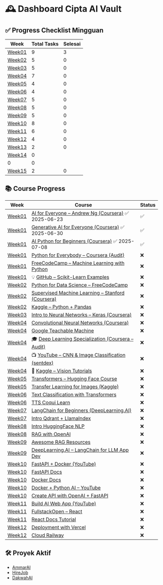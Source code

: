 # 🕰️ Dashboard Cipta AI Vault

## ✅ Progress Checklist Mingguan

| Week | Total Tasks | Selesai |
|------|-------------|---------|
| [Week01](Roadmap/Week01.md) | 9 | 3 |
| [Week02](Roadmap/Week02.md) | 5 | 0 |
| [Week03](Roadmap/Week03.md) | 5 | 0 |
| [Week04](Roadmap/Week04.md) | 7 | 0 |
| [Week05](Roadmap/Week05.md) | 4 | 0 |
| [Week06](Roadmap/Week06.md) | 4 | 0 |
| [Week07](Roadmap/Week07.md) | 5 | 0 |
| [Week08](Roadmap/Week08.md) | 5 | 0 |
| [Week09](Roadmap/Week09.md) | 5 | 0 |
| [Week10](Roadmap/Week10.md) | 8 | 0 |
| [Week11](Roadmap/Week11.md) | 6 | 0 |
| [Week12](Roadmap/Week12.md) | 4 | 0 |
| [Week13](Roadmap/Week13.md) | 2 | 0 |
| [Week14](Roadmap/Week14.md) | 0
0 | 0 |
| [Week15](Roadmap/Week15.md) | 2 | 0 |

## 📚 Course Progress

| Week | Course | Status |
|------|--------|--------|
| [Week01](Roadmap/Week01.md) | [AI for Everyone – Andrew Ng (Coursera)](https://www.coursera.org/learn/ai-for-everyone) ✅ 2025-06-23 | ✅ |
| [Week01](Roadmap/Week01.md) | [Generative AI for Everyone (Coursera)](https://www.coursera.org/learn/generative-ai-for-everyone) ✅ 2025-06-30 | ✅ |
| [Week01](Roadmap/Week01.md) | [AI Python for Beginners (Coursera)](https://www.coursera.org/learn/ai-python-for-beginners) ✅ 2025-07-08 | ✅ |
| [Week01](Roadmap/Week01.md) | [Python for Everybody – Coursera (Audit)](https://www.coursera.org/specializations/python) | ❌ |
| [Week01](Roadmap/Week01.md) | [FreeCodeCamp – Machine Learning with Python](https://www.freecodecamp.org/learn/machine-learning-with-python/) | ❌ |
| [Week01](Roadmap/Week01.md) | 💡 [GitHub – Scikit-Learn Examples](https://github.com/ageron/handson-ml) | ❌ |
| [Week02](Roadmap/Week02.md) | [Python for Data Science – FreeCodeCamp](https://www.freecodecamp.org/learn/scientific-computing-with-python/) | ❌ |
| [Week02](Roadmap/Week02.md) | [Supervised Machine Learning – Stanford (Coursera)](https://www.coursera.org/learn/machine-learning) | ❌ |
| [Week02](Roadmap/Week02.md) | [Kaggle – Python + Pandas](https://www.kaggle.com/learn/pandas) | ❌ |
| [Week03](Roadmap/Week03.md) | [Intro to Neural Networks – Keras (Coursera)](https://www.coursera.org/learn/neural-networks-deep-learning) | ❌ |
| [Week04](Roadmap/Week04.md) | [Convolutional Neural Networks (Coursera)](https://www.coursera.org/learn/convolutional-neural-networks) | ❌ |
| [Week04](Roadmap/Week04.md) | [Google Teachable Machine](https://teachablemachine.withgoogle.com/) | ❌ |
| [Week04](Roadmap/Week04.md) | 🎓 [Deep Learning Specialization (Coursera – Audit)](https://www.coursera.org/specializations/deep-learning) | ❌ |
| [Week04](Roadmap/Week04.md) | 📺 [YouTube – CNN & Image Classification (sentdex)](https://www.youtube.com/playlist?list=PLQVvvaa0QuDfKTOs3Keq_kaG2P55YRn5v) | ❌ |
| [Week04](Roadmap/Week04.md) | 🧪 [Kaggle – Vision Tutorials](https://www.kaggle.com/learn/computer-vision) | ❌ |
| [Week05](Roadmap/Week05.md) | [Transformers – Hugging Face Course](https://huggingface.co/course/chapter1) | ❌ |
| [Week05](Roadmap/Week05.md) | [Transfer Learning for Images (Kaggle)](https://www.kaggle.com/learn/computer-vision) | ❌ |
| [Week06](Roadmap/Week06.md) | [Text Classification with Transformers](https://huggingface.co/course/chapter3) | ❌ |
| [Week06](Roadmap/Week06.md) | [TTS Coqui Learn](https://learn.coqui.ai/) | ❌ |
| [Week07](Roadmap/Week07.md) | [LangChain for Beginners (DeepLearning.AI)](https://learn.deeplearning.ai/langchain) | ❌ |
| [Week07](Roadmap/Week07.md) | [Intro Qdrant + LlamaIndex](https://qdrant.tech/documentation/) | ❌ |
| [Week08](Roadmap/Week08.md) | [Intro HuggingFace NLP](https://huggingface.co/learn/nlp-course/chapter1) | ❌ |
| [Week08](Roadmap/Week08.md) | [RAG with OpenAI](https://platform.openai.com/docs/guides/retrieval) | ❌ |
| [Week09](Roadmap/Week09.md) | [Awesome RAG Resources](https://github.com/hwchase17/awesome-rag) | ❌ |
| [Week09](Roadmap/Week09.md) | [DeepLearning.AI – LangChain for LLM App Dev](https://www.deeplearning.ai/short-courses/langchain-chat-with-your-data/) | ❌ |
| [Week10](Roadmap/Week10.md) | [FastAPI + Docker (YouTube)](https://www.youtube.com/watch?v=0sOvCWFmrtA) | ❌ |
| [Week10](Roadmap/Week10.md) | [FastAPI Docs](https://fastapi.tiangolo.com/) | ❌ |
| [Week10](Roadmap/Week10.md) | [Docker Docs](https://docs.docker.com/get-started/) | ❌ |
| [Week10](Roadmap/Week10.md) | [Docker + Python AI – YouTube](https://www.youtube.com/watch?v=9zUHg7xjIqQ) | ❌ |
| [Week10](Roadmap/Week10.md) | [Create API with OpenAI + FastAPI](https://www.youtube.com/watch?v=QIYWrTqajQE) | ❌ |
| [Week11](Roadmap/Week11.md) | [Build AI Web App (YouTube)](https://www.youtube.com/watch?v=9Boz2RH1IF0) | ❌ |
| [Week11](Roadmap/Week11.md) | [FullstackOpen – React](https://fullstackopen.com/en/) | ❌ |
| [Week11](Roadmap/Week11.md) | [React Docs Tutorial](https://react.dev/learn) | ❌ |
| [Week12](Roadmap/Week12.md) | [Deployment with Vercel](https://vercel.com/) | ❌ |
| [Week12](Roadmap/Week12.md) | [Cloud Railway](https://railway.app/) | ❌ |

## 🛠️ Proyek Aktif

- [AmmarAI](Proyek/AmmarAI.md)
- [HireJob](Proyek/HireJob.md)
- [DakwahAI](Proyek/DakwahAI.md)
